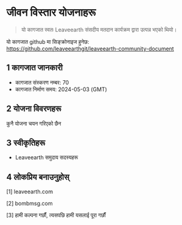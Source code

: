 # जीवन विस्तार योजनाहरू

>यो कागजात स्वतः Leaveearth संसदीय मतदान कार्यक्रम द्वारा उत्पन्न भएको थियो।

यो कागजात github मा सिङ्क्रोनाइज हुनेछ: https://github.com/leaveearthgit/leaveearth-community-document

## 1 कागजात जानकारी

- कागजात संस्करण नम्बर: 70
- कागजात निर्माण समय: 2024-05-03 (GMT)

## 2 योजना विवरणहरू

कुनै योजना चयन गरिएको छैन

## 3 स्वीकृतिहरू
* Leaveearth समुदाय सदस्यहरू

## 4 लोकप्रिय बनाउनुहोस्
[1] leaveearth.com

[2] bombmsg.com

[3] हामी कल्पना गर्छौं, त्यसपछि हामी यसलाई पूरा गर्छौं